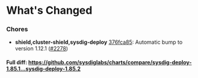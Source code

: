 # What's Changed

### Chores
- **shield,cluster-shield,sysdig-deploy** [376fca85](https://github.com/sysdiglabs/charts/commit/376fca85c6f942c2ddc9b494211b29bdddd9b257): Automatic bump to version 1.12.1 ([#2278](https://github.com/sysdiglabs/charts/issues/2278))
#### Full diff: https://github.com/sysdiglabs/charts/compare/sysdig-deploy-1.85.1...sysdig-deploy-1.85.2
